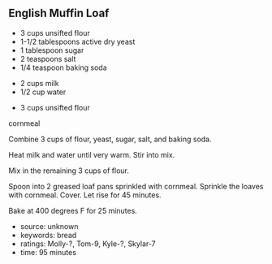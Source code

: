 English Muffin Loaf
-------------------

- 3 cups unsifted flour
- 1-1/2 tablespoons active dry yeast
- 1 tablespoon sugar
- 2 teaspoons salt
- 1/4 teaspoon baking soda
<!-- -->
- 2 cups milk
- 1/2 cup water
<!-- -->
- 3 cups unsifted flour

cornmeal

Combine 3 cups of flour, yeast, sugar, salt, and baking soda.

Heat milk and water until very warm.  Stir into mix.

Mix in the remaining 3 cups of flour.

Spoon into 2 greased loaf pans sprinkled with cornmeal.  Sprinkle the
loaves with cornmeal.  Cover.  Let rise for 45 minutes.

Bake at 400 degrees F for 25 minutes.

- source: unknown
- keywords: bread
- ratings: Molly-?, Tom-9, Kyle-?, Skylar-7
- time: 95 minutes
